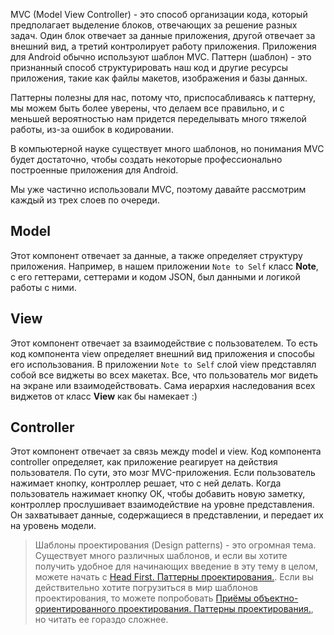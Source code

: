 MVC (Model View Controller) - это способ организации кода, который предполагает выделение блоков, отвечающих за решение разных задач. Один блок отвечает за данные приложения, другой отвечает за внешний вид, а третий контролирует работу приложения. Приложения для Android обычно используют шаблон MVC. Паттерн (шаблон) - это признанный способ структурировать наш код и другие ресурсы приложения, такие как файлы макетов, изображения и базы данных.

Паттерны полезны для нас, потому что, приспосабливаясь к паттерну, мы можем быть более уверены, что делаем все правильно, и с меньшей вероятностью нам придется переделывать много тяжелой работы, из-за ошибок в кодировании.

В компьютерной науке существует много шаблонов, но понимания MVC будет достаточно, чтобы создать некоторые профессионально построенные приложения для Android.

Мы уже частично использовали MVC, поэтому давайте рассмотрим каждый из трех слоев по очереди.

## Model
Этот компонент отвечает за данные, а также определяет структуру приложения. Например, в нашем приложении ```Note to Self``` класс **Note**, с его геттерами, сеттерами и кодом JSON, был данными и логикой работы с ними.

## View
Этот компонент отвечает за взаимодействие с пользователем. То есть код компонента view определяет внешний вид приложения и способы его использования. В приложении ```Note to Self``` слой view представлял собой все виджеты во всех макетах. Все, что пользователь мог видеть на экране или взаимодействовать. Сама иерархия наследования всех виджетов от класс **View** как бы намекает :)

## Controller
Этот компонент отвечает за связь между model и view. Код компонента controller определяет, как приложение реагирует на действия пользователя. По сути, это мозг MVC-приложения. Если пользователь нажимает кнопку, контроллер решает, что с ней делать. Когда пользователь нажимает кнопку ОК, чтобы добавить новую заметку, контроллер прослушивает взаимодействие на уровне представления. Он захватывает данные, содержащиеся в представлении, и передает их на уровень модели.

> Шаблоны проектирования (Design patterns) - это огромная тема. Существует много различных шаблонов, и если вы хотите получить удобное для начинающих введение в эту тему в целом, можете начать с [Head First. Паттерны проектирования.](https://www.chitai-gorod.ru/catalog/book/1032749/). Если вы действительно хотите погрузиться в мир шаблонов проектирования, то можете попробовать [Приёмы объектно-ориентированного проектирования. Паттерны проектирования.](https://books.google.ru/books?id=D_TDCwAAQBAJ&lpg=PA1&hl=ru&pg=PA1#v=onepage&q&f=false), но читать ее гораздо сложнее.
